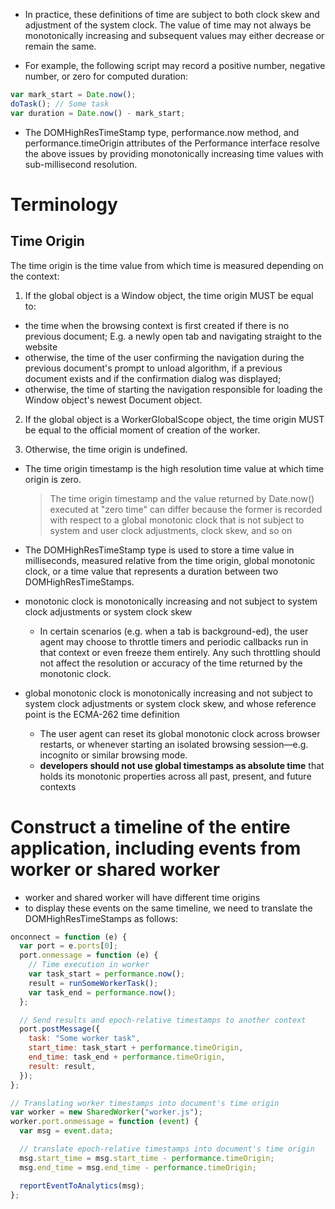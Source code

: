 - In practice, these definitions of time are subject to both clock skew and adjustment of the system clock. The value of time may not always be monotonically increasing and subsequent values may either decrease or remain the same.

- For example, the following script may record a positive number, negative number, or zero for computed duration:

```js
var mark_start = Date.now();
doTask(); // Some task
var duration = Date.now() - mark_start;
```

- The DOMHighResTimeStamp type, performance.now method, and performance.timeOrigin attributes of the Performance interface resolve the above issues by providing monotonically increasing time values with sub-millisecond resolution.

# Terminology

## Time Origin

The time origin is the time value from which time is measured depending on the context:

1. If the global object is a Window object, the time origin MUST be equal to:

- the time when the browsing context is first created if there is no previous document; E.g. a newly open tab and navigating straight to the website
- otherwise, the time of the user confirming the navigation during the previous document's prompt to unload algorithm, if a previous document exists and if the confirmation dialog was displayed;
- otherwise, the time of starting the navigation responsible for loading the Window object's newest Document object.

2. If the global object is a WorkerGlobalScope object, the time origin MUST be equal to the official moment of creation of the worker.

3. Otherwise, the time origin is undefined.

- The time origin timestamp is the high resolution time value at which time origin is zero.

  > The time origin timestamp and the value returned by Date.now() executed at "zero time" can differ because the former is recorded with respect to a global monotonic clock that is not subject to system and user clock adjustments, clock skew, and so on

- The DOMHighResTimeStamp type is used to store a time value in milliseconds, measured relative from the time origin, global monotonic clock, or a time value that represents a duration between two DOMHighResTimeStamps.

- monotonic clock is monotonically increasing and not subject to system clock adjustments or system clock skew
  - In certain scenarios (e.g. when a tab is background-ed), the user agent may choose to throttle timers and periodic callbacks run in that context or even freeze them entirely. Any such throttling should not affect the resolution or accuracy of the time returned by the monotonic clock.
- global monotonic clock is monotonically increasing and not subject to system clock adjustments or system clock skew, and whose reference point is the ECMA-262 time definition
  - The user agent can reset its global monotonic clock across browser restarts, or whenever starting an isolated browsing session—e.g. incognito or similar browsing mode.
  - **developers should not use global timestamps as absolute time** that holds its monotonic properties across all past, present, and future contexts

# Construct a timeline of the entire application, including events from worker or shared worker

- worker and shared worker will have different time origins
- to display these events on the same timeline, we need to translate the DOMHighResTimeStamps as follows:

```js
onconnect = function (e) {
  var port = e.ports[0];
  port.onmessage = function (e) {
    // Time execution in worker
    var task_start = performance.now();
    result = runSomeWorkerTask();
    var task_end = performance.now();
  };

  // Send results and epoch-relative timestamps to another context
  port.postMessage({
    task: "Some worker task",
    start_time: task_start + performance.timeOrigin,
    end_time: task_end + performance.timeOrigin,
    result: result,
  });
};

// Translating worker timestamps into document's time origin
var worker = new SharedWorker("worker.js");
worker.port.onmessage = function (event) {
  var msg = event.data;

  // translate epoch-relative timestamps into document's time origin
  msg.start_time = msg.start_time - performance.timeOrigin;
  msg.end_time = msg.end_time - performance.timeOrigin;

  reportEventToAnalytics(msg);
};
```
